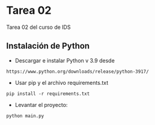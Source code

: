 # Tarea 02
Tarea 02 del curso de IDS

## Instalación de Python
- Descargar e instalar Python v 3.9 desde
```
https://www.python.org/downloads/release/python-3917/
```
- Usar pip y el archivo requirements.txt
```
pip install -r requirements.txt
```

- Levantar el proyecto:
```
python main.py
```
